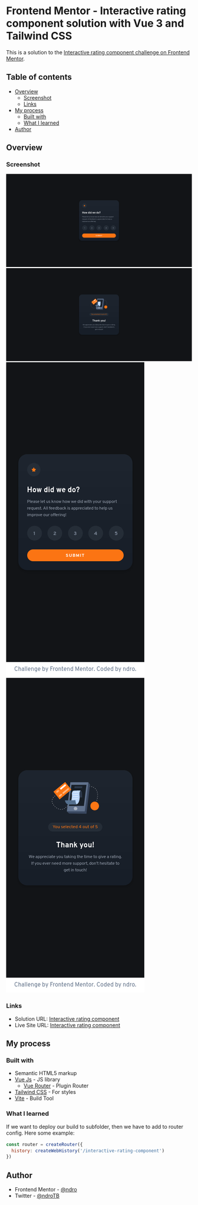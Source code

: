 # Frontend Mentor - Interactive rating component solution with Vue 3 and Tailwind CSS

This is a solution to the [Interactive rating component challenge on Frontend Mentor](https://www.frontendmentor.io/challenges/interactive-rating-component-koxpeBUmI). 

## Table of contents

- [Overview](#overview)
  - [Screenshot](#screenshot)
  - [Links](#links)
- [My process](#my-process)
  - [Built with](#built-with)
  - [What I learned](#what-i-learned)
- [Author](#author)

## Overview

### Screenshot

![Desktop Preview Rating](./screenshots/desktop-rating.png)
![Desktop Preview Thank You](./screenshots/desktop-thanks.png)
![Mobile Preview Rating](./screenshots/mobile-rating.png)
![Mobile Preview Thank You](./screenshots/mobile-thanks.png)

### Links

- Solution URL: [Interactive rating component](https://www.frontendmentor.io/solutions/interactive-rating-component-solution-with-vue-3-and-tailwind-css-HgTqzNmEeg)
- Live Site URL: [Interactive rating component](https://ndro.github.io/interactive-rating-component/)

## My process

### Built with

- Semantic HTML5 markup
- [Vue Js](https://vuejs.org/) - JS library
  - [Vue Router](https://router.vuejs.org/) - Plugin Router
- [Tailwind CSS](https://tailwindcss.com/) - For styles
- [Vite](https://vitejs.dev/) - Build Tool

### What I learned

If we want to deploy our build to subfolder, then we have to add to router config. Here some example:
```js
const router = createRouter({
  history: createWebHistory('/interactive-rating-component')
})
```
## Author

- Frontend Mentor - [@ndro](https://www.frontendmentor.io/profile/ndro)
- Twitter - [@ndroTB](https://www.twitter.com/ndroTB)
